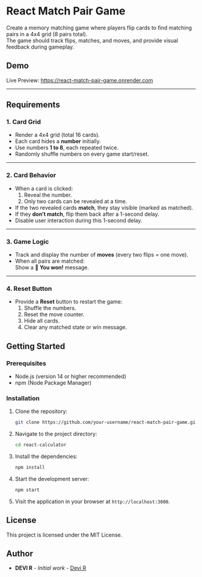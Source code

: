 # React Match Pair Game

Create a memory matching game where players flip cards to find matching pairs in a 4x4 grid (8 pairs total).  
The game should track flips, matches, and moves, and provide visual feedback during gameplay.

## Demo

Live Preview: https://react-match-pair-game.onrender.com

---

## Requirements

### 1. Card Grid

- Render a 4x4 grid (total 16 cards).
- Each card hides a **number** initially.
- Use numbers **1 to 8**, each repeated twice.
- Randomly shuffle numbers on every game start/reset.

---

### 2. Card Behavior

- When a card is clicked:
  1. Reveal the number.
  2. Only two cards can be revealed at a time.
- If the two revealed cards **match**, they stay visible (marked as matched).
- If they **don’t match**, flip them back after a 1-second delay.
- Disable user interaction during this 1-second delay.

---

### 3. Game Logic

- Track and display the number of **moves** (every two flips = one move).
- When all pairs are matched:  
  Show a **🎉 You won!** message.

---

### 4. Reset Button

- Provide a **Reset** button to restart the game:
  1. Shuffle the numbers.
  2. Reset the move counter.
  3. Hide all cards.
  4. Clear any matched state or win message.

## Getting Started

### Prerequisites

- Node.js (version 14 or higher recommended)
- npm (Node Package Manager)

### Installation

1. Clone the repository:

   ```bash
   git clone https://github.com/your-username/react-match-pair-game.git
   ```

2. Navigate to the project directory:

   ```bash
   cd react-calculator
   ```

3. Install the dependencies:

   ```bash
   npm install
   ```

4. Start the development server:

   ```bash
   npm start
   ```

5. Visit the application in your browser at `http://localhost:3000`.

## License

This project is licensed under the MIT License.

## Author

- **DEVI R** - _Initial work_ - [Devi R](https://www.linkedin.com/in/devi-r-06bb94a7)
